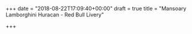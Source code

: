+++
date = "2018-08-22T17:09:40+00:00"
draft = true
title = "Mansoary Lamborghini Huracan - Red Bull Livery"

+++
